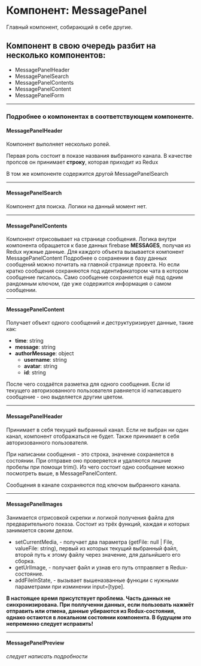 # Компонент: MessagePanel

Главный компонент, собирающий в себе другие. 

## Компонент в свою очередь разбит на несколько компонентов:
- MessagePanelHeader
- MessagePanelSearch
- MessagePanelContents
- MessagePanelContent
- MessagePanelForm

---

### Подробнее о компонентах в соответствующем компоненте.



#### MessagePanelHeader
Компонент выполняет несколько ролей. 

Первая роль состоит в показе названия выбранного канала. 
В качестве пропсов он принимает **строку**, которая приходит из Redux 

В том же компоненте содержится другой MessagePanelSearch

---

#### MessagePanelSearch
Компонент для поиска. Логики на данный момент нет.

---

#### MessagePanelContents
Компонент отрисовывает на странице сообщения. Логика внутри компонента обращается
к базе данных firebase **MESSAGES**, получая из Redux нужные данные. Для каждого объекта вызывается компонент MessagePanelContent 
Подробнее о сохранении в базу данных сообщений можно почитать на главной странице проекта. Но если кратко
сообщения сохраняются под идентификатором чата в котором сообщение писалось. Само 
сообщение сохраняется ещё под одним рандомным ключом, где уже содержится информация о самом сообщении. 

---

#### MessagePanelContent
Получает объект одного сообщений и деструктуризирует данные, такие как:
- **time**: string
- **message**: string
- **authorMessage**: object
    - **username**: string
    - **avatar**: string
    - **id**: string
    
После чего создаётся разметка для одного сообщения. Если id текущего авторизованного
пользователя равняется id написавшего сообщение - оно выделяется другим цветом.

---

#### MessagePanelHeader
Принимает в себя текущий выбранный канал. Если не выбран ни один канал, компонент отображаться не будет.
Также принимает в себя авторизованного пользователя. 

При написании сообщения - это строка, значение сохраняется в состоянии. 
При отправке оно проверяется и удаляются лишние пробелы при помощи trim(). 
Из чего состоит одно сообщение можно посмотреть выше, в MessagePanelContent.

Сообщения в канале сохраняются под ключом выбранного канала. 

---

#### MessagePanelImages
Занимается отрисовкой скрепки и логикой получения файла для предварительного показа.
Состоит из трёх функций, каждая и которых занимается своим делом. 
- setCurrentMedia, - получает два параметра (getFile: null | File, valueFile: string), 
первый из которых текущий выбранный файл, второй путь к этому файлу через значение, для дальнйшего его сборка.
- getUrlImage, - получает файл и узнав его путь отправляет в Redux-состояние.
- addFileInState, - вызывает вышеназванные функции с нужными параметрами при изминении input=[type].

**В настоящее время присутствует проблема. Часть данных не синхронизирована. При поллученни данных,
если пользовать нажмёт отправить или отмена, данные убираются из Redux-состояния, однако остаются в локальном состоянии компонента. 
В будущем это непременно следует исправить!**

---

#### MessagePanelPreview
*следует написать подробности*
